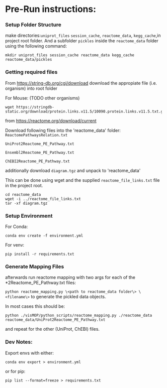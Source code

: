 # Pre-Run instructions:

### Setup Folder Structure
make directories:`uniprot_files` `session_cache`, `reactome_data`, `kegg_cache`,in project root folder. And a subfolder `pickles` inside the `reactome_data` folder using the following command:
```
mkdir uniprot_files session_cache reactome_data kegg_cache reactome_data/pickles
```

### Getting required files

From https://string-db.org/cgi/download download the appropiate file (i.e. organism) into root folder

For Mouse: (TODO other organisms)
```
wget https://stringdb-static.org/download/protein.links.v11.5/10090.protein.links.v11.5.txt.gz
```
from https://reactome.org/download/current

Download following files into the 'reactome_data' folder:
`ReactomePathwaysRelation.txt`

`UniProt2Reactome_PE_Pathway.txt`

`Ensembl2Reactome_PE_Pathway.txt`

`ChEBI2Reactome_PE_Pathway.txt`

additionally download `diagram.tgz` and unpack to 'reactome_data'


This can be done using wget and the supplied `reactome_file_links.txt` file in the project root.

```
cd reactome_data
wget -i ../reactome_file_links.txt
tar -xf diagram.tgz
```

### Setup Environment 

For Conda:
```
conda env create -f environment.yml
```

For venv:
```
pip install -r requirements.txt
```

### Generate Mapping Files

afterwards run reactome mapping with two args for each of the *2Reactome_PE_Pathway.txt files:

`python reactome_mapping.py \<path to reactome_data folder\> \<filename\>` to generate the pickled data objects.

In most cases this should be:
```
python ./visMOP/python_scripts/reactome_mapping.py ./reactome_data reactome_data/UniProt2Reactome_PE_Pathway.txt 
```
and repeat for the other (UniProt, ChEBI) files.

### Dev Notes:
Export envs with either:
```
conda env export > environment.yml
```

or for pip:

```
pip list --format=freeze > requirements.txt
```